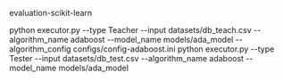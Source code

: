 evaluation-scikit-learn

python executor.py --type Teacher --input datasets/db_teach.csv --algorithm_name adaboost --model_name models/ada_model --algorithm_config configs/config-adaboost.ini
python executor.py --type Tester  --input datasets/db_test.csv  --algorithm_name adaboost --model_name models/ada_model 